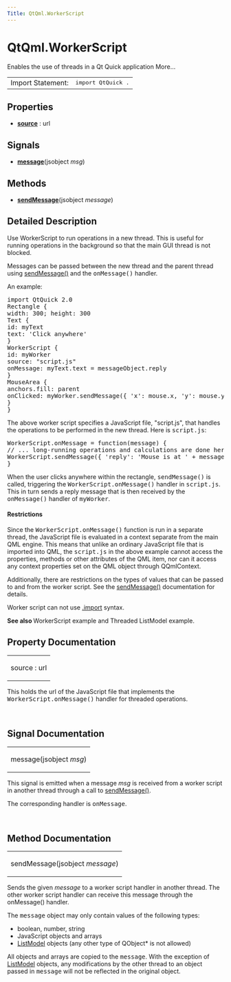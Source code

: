 ```yaml
---
Title: QtQml.WorkerScript
---
```


# QtQml.WorkerScript

<span class="subtitle"></span>
<!-- $$$WorkerScript-brief -->
<p>Enables the use of threads in a Qt Quick application More...</p>
<!-- @@@WorkerScript -->
<table class="alignedsummary">
<tr><td class="memItemLeft rightAlign topAlign"> Import Statement:</td><td class="memItemRight bottomAlign"> </b><tt>import QtQuick .</tt></td></tr></table><ul>
</ul>
<h2>Properties</h2>
<ul>
<li class="fn"><b><b><a href="#source-prop">source</a></b></b> : url</li>
</ul>
<h2>Signals</h2>
<ul>
<li class="fn"><b><b><a href="#message-signal">message</a></b></b>(jsobject <i>msg</i>)</li>
</ul>
<h2>Methods</h2>
<ul>
<li class="fn"><b><b><a href="#sendMessage-method">sendMessage</a></b></b>(jsobject <i>message</i>)</li>
</ul>
<!-- $$$WorkerScript-description -->
<h2>Detailed Description</h2>
<p>Use WorkerScript to run operations in a new thread. This is useful for running operations in the background so that the main GUI thread is not blocked.</p>
<p>Messages can be passed between the new thread and the parent thread using <a href="#sendMessage-method">sendMessage()</a> and the <tt>onMessage()</tt> handler.</p>
<p>An example:</p>
<pre class="qml">import QtQuick 2.0
<span class="type">Rectangle</span> {
<span class="name">width</span>: <span class="number">300</span>; <span class="name">height</span>: <span class="number">300</span>
<span class="type">Text</span> {
<span class="name">id</span>: <span class="name">myText</span>
<span class="name">text</span>: <span class="string">'Click anywhere'</span>
}
<span class="type">WorkerScript</span> {
<span class="name">id</span>: <span class="name">myWorker</span>
<span class="name">source</span>: <span class="string">&quot;script.js&quot;</span>
<span class="name">onMessage</span>: <span class="name">myText</span>.<span class="name">text</span> <span class="operator">=</span> <span class="name">messageObject</span>.<span class="name">reply</span>
}
<span class="type">MouseArea</span> {
<span class="name">anchors</span>.fill: <span class="name">parent</span>
<span class="name">onClicked</span>: <span class="name">myWorker</span>.<span class="name">sendMessage</span>({ 'x': <span class="name">mouse</span>.<span class="name">x</span>, 'y': <span class="name">mouse</span>.<span class="name">y</span> })
}
}</pre>
<p>The above worker script specifies a JavaScript file, &quot;script.js&quot;, that handles the operations to be performed in the new thread. Here is <tt>script.js</tt>:</p>
<pre class="cpp"><span class="name">WorkerScript</span>.<span class="name">onMessage</span> <span class="operator">=</span> <span class="keyword">function</span>(<span class="name">message</span>) {
<span class="comment">// ... long-running operations and calculations are done here</span>
<span class="name">WorkerScript</span>.<span class="name">sendMessage</span>({ 'reply': <span class="string">'Mouse is at '</span> <span class="operator">+</span> <span class="name">message</span>.<span class="name">x</span> <span class="operator">+</span> <span class="string">','</span> <span class="operator">+</span> <span class="name">message</span>.<span class="name">y</span> })
}</pre>
<p>When the user clicks anywhere within the rectangle, <tt>sendMessage()</tt> is called, triggering the <tt>WorkerScript.onMessage()</tt> handler in <tt>script.js</tt>. This in turn sends a reply message that is then received by the <tt>onMessage()</tt> handler of <tt>myWorker</tt>.</p>
<h4>Restrictions</h4>
<p>Since the <tt>WorkerScript.onMessage()</tt> function is run in a separate thread, the JavaScript file is evaluated in a context separate from the main QML engine. This means that unlike an ordinary JavaScript file that is imported into QML, the <tt>script.js</tt> in the above example cannot access the properties, methods or other attributes of the QML item, nor can it access any context properties set on the QML object through QQmlContext.</p>
<p>Additionally, there are restrictions on the types of values that can be passed to and from the worker script. See the <a href="#sendMessage-method">sendMessage()</a> documentation for details.</p>
<p>Worker script can not use <a href="QtQml.qtqml-javascript-imports.md">.import</a> syntax.</p>
<p><b>See also </b>WorkerScript example and Threaded ListModel example.</p>
<!-- @@@WorkerScript -->
<h2>Property Documentation</h2>
<!-- $$$source -->
<table class="qmlname"><tr valign="top"><td class="tblQmlPropNode"><p><span class="name">source</span> : <span class="type">url</span></p></td></tr></table><p>This holds the url of the JavaScript file that implements the <tt>WorkerScript.onMessage()</tt> handler for threaded operations.</p>
<!-- @@@source -->
<br/>
<h2>Signal Documentation</h2>
<!-- $$$message -->
<table class="qmlname"><tr valign="top"><td class="tblQmlFuncNode"><p><span class="name">message</span>(<span class="type">jsobject</span><i> msg</i>)</p></td></tr></table><p>This signal is emitted when a message <i>msg</i> is received from a worker script in another thread through a call to <a href="#sendMessage-method">sendMessage()</a>.</p>
<p>The corresponding handler is <tt>onMessage</tt>.</p>
<!-- @@@message -->
<br/>
<h2>Method Documentation</h2>
<!-- $$$sendMessage -->
<table class="qmlname"><tr valign="top"><td class="tblQmlFuncNode"><p><span class="name">sendMessage</span>(<span class="type">jsobject</span><i> message</i>)</p></td></tr></table><p>Sends the given <i>message</i> to a worker script handler in another thread. The other worker script handler can receive this message through the onMessage() handler.</p>
<p>The <tt>message</tt> object may only contain values of the following types:</p>
<ul>
<li>boolean, number, string</li>
<li>JavaScript objects and arrays</li>
<li><a href="QtQml.ListModel.md">ListModel</a> objects (any other type of QObject* is not allowed)</li>
</ul>
<p>All objects and arrays are copied to the <tt>message</tt>. With the exception of <a href="QtQml.ListModel.md">ListModel</a> objects, any modifications by the other thread to an object passed in <tt>message</tt> will not be reflected in the original object.</p>
<!-- @@@sendMessage -->
<br/>
